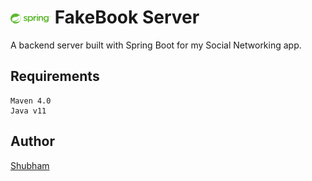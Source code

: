 # ![Spring-Logo](https://github.com/kshubhamz/logo/blob/main/spring.png?raw=true) FakeBook Server

A backend server built with Spring Boot for my Social Networking app.



## Requirements
```
Maven 4.0
Java v11
```

## Author

[Shubham](https://www.github.com/kshubhamz)